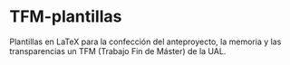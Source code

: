# TFM-plantillas
Plantillas en LaTeX para la confección del anteproyecto, la memoria y las transparencias un TFM (Trabajo Fin de Máster) de la UAL.
